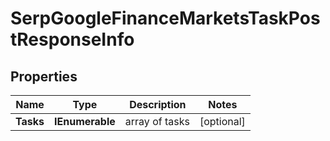 # SerpGoogleFinanceMarketsTaskPostResponseInfo


## Properties

| Name | Type | Description | Notes |
|------------ | ------------- | ------------- | -------------|
**Tasks** | **IEnumerable<SerpGoogleFinanceMarketsTaskPostTaskInfo>** | array of tasks |[optional]|